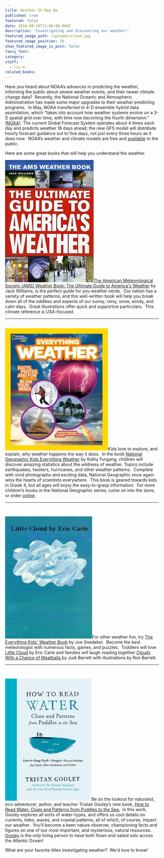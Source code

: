 ```yaml
---
title: Weather It May Be
published: true
featured: false
date: 2016-08-16T13:00:00.000Z
description: 'Investigating and discovering our weather!'
featured_image_path: /uploads/cloud.jpg
featured_image_position: 50
show_featured_image_in_post: false
fancy_font:
category:
staff:
  - liz-e-
related_books:
---
```



Have you heard about NOAA’s advances in predicting the weather, informing the public about severe weather events, and their newer climate change data?&nbsp; Recently, the National Oceanic and Atmospheric Administration has made some major upgrades to their weather predicting programs. &nbsp;In May, NOAA transferred to 4-D ensemble hybrid data assimilation, which “takes into account how weather systems evolve on a 3-D spatial grid over time, with time now becoming the fourth dimension.” ([NOAA](https://www.noaa.gov/noaa%E2%80%99s-premier-forecast-model-goes-four-dimensional)). The current Global Forecast System operates about 4 times each day and predicts weather 16 days ahead; the new GFS model will distribute hourly forecast guidance out to five days, not just every three hours as it does now.&nbsp; NOAA’s weather and climate models are free and [available](https://www.nnvl.noaa.gov/weatherview/index.html) to the public.

Here are some great books that will help you understand the weather.&nbsp;

[![](/uploads/versions/ugtamericas-weather---x----290-400x---.jpg)](https://www.brooklinebooksmith-shop.com/book/9780226898988)[The American Meteorological Society (AMS) Weather Book: The Ultimate Guide to America's Weather](https://www.brooklinebooksmith-shop.com/book/9780226898988) by Jack Williams, is the perfect guide for you weather nerds.&nbsp; Our nation has a variety of weather patterns, and this well-written book will help you break down all of the oddities and aspects of our sunny, rainy, snow, windy, and calm days.&nbsp; Great illustrations offer quick and supportive particulars.&nbsp; This climate reference is USA-focused.&nbsp;

---

<br>![](/uploads/versions/ngweatherkids---x----337-400x---.jpg)Kids love to explore, and explain, why weather happens the way it does.&nbsp; In the book [<u>National Geographic Kids Everything Weather</u>](https://www.brooklinebooksmith-shop.com/book/9781426310584) by Kathy Furgang, children will discover amazing statistics about the wildness of weather. Topics include earthquakes, twisters, hurricanes, and other weather patterns.&nbsp; Complete with vivid photographs and exciting data, National Geographic once again wins the hearts of scientists everywhere.&nbsp; This book is geared towards kids in Grade 4, but all ages will enjoy the easy-to-grasp information.&nbsp; For more children’s books in the National Geographic series, come on into the store, or order [online](https://www.brooklinebooksmith-shop.com/search/site/National%2520Geographic%2520Kids).

---

&nbsp;

[![](/uploads/versions/littlecloud---x----285-400x---.jpg)](https://www.brooklinebooksmith-shop.com/book/9780399231919)For other weather fun, try [<u>The Everything Kids' Weather Book</u>](https://www.brooklinebooksmith-shop.com/book/9781440550362) by Joe Snedeker.&nbsp; Become the best meteorologist with numerous facts, games, and puzzles.&nbsp; Toddlers will love [<u>Little Cloud</u>](https://www.brooklinebooksmith-shop.com/book/9780399231919) by Eric Carle and families will laugh reading together <u><a href="https://www.brooklinebooksmith-shop.com/book/9780689707490">Cloudy With a Chance of Meatballs</a> </u>by Judi Barrett with illustrations by Ron Barrett.

---

&nbsp;

[![](/uploads/versions/htreadwater---x----283-400x---.jpg)](https://www.brooklinebooksmith-shop.com/book/9781615193585)Be on the lookout for naturalist, eco-adventurer, author, and teacher Tristan Gooley’s new book, <u><a href="https://www.brooklinebooksmith-shop.com/book/9781615193585">How to Read Water: Clues and Patterns from Puddles to the Sea</a>.</u>&nbsp; In this work, Gooley explores all sorts of water-types, and offers us cool details on currents, tides, waves, and coastal patterns, all of which, of course, impact our weather.&nbsp; You’ll become a keen nature observer, championing facts and figures on one of our most important, and mysterious, natural resources.&nbsp; [Gooley](https://www.naturalnavigator.com/the-natural-navigator-in-the-media) is the *only* living person to have both flown and sailed solo across the Atlantic Ocean!

What are your favorite titles investigating weather?&nbsp; We'd love to know!